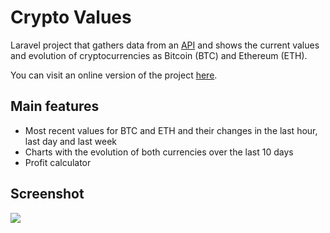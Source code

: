 # Crypto Values

Laravel project that gathers data from an <a href="https://coinmarketcap.com" target="_blank">API</a> and shows the current values and evolution of cryptocurrencies as Bitcoin (BTC) and Ethereum (ETH).

You can visit an online version of the project <a target="_blank" href="http://crypto.gdiasdasilva.com">here</a>.

## Main features

- Most recent values for BTC and ETH and their changes in the last hour, last day and last week
- Charts with the evolution of both currencies over the last 10 days
- Profit calculator

## Screenshot

<img src="http://i.imgur.com/VKuLNFQ.png">
